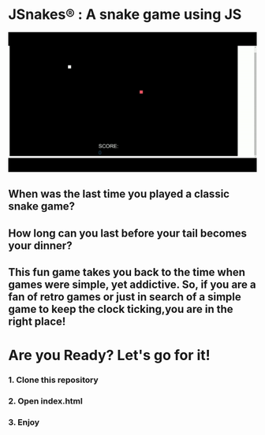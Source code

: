 <h1>JSnakes® : A snake game using JS </h1>

![URL](https://github.com/ShankarNarayanan97/JSnakes/blob/master/ezgif-3-68afec052385.gif)

<h2>
When was the last time you played a classic snake game? </h2>
<h2>How long can you last before your tail becomes your dinner? </h2>
<h2>This fun game takes you back to the time when games were simple, yet addictive. So, if you are a fan of retro games or just in search of a simple game to keep the clock ticking,you are in the right place!
</h2>
<h1>Are you Ready? Let's go for it! </h1>
<h3>1. Clone this repository</h3>
<h3>2. Open index.html </h3>
<h3>3. Enjoy </h3>

